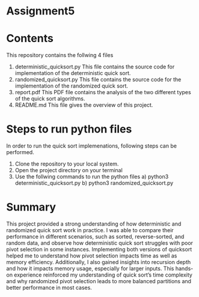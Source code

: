 # Assignment5

# Contents
This repository contains the follwing 4 files
1) deterministic_quicksort.py
   This file contains the source code for implementation of the deterministic quick sort.
2) randomized_quicksort.py
   This file contains the source code for the implementation of the randomized quick sort.
3) report.pdf
   This PDF file contains the analysis of the two different types of the quick sort algorithms.
4) README.md
   This file gives the overview of this project.

# Steps to run python files
In order to run the quick sort implemenations, following steps can be performed.
  1) Clone the repository to your local system.
  2) Open the project directory on your terminal
  3) Use the follwing commands to run the python files
    a) python3 deterministic_quicksort.py
    b) python3 randomized_quicksort.py   

# Summary 
This project provided a strong understanding of how deterministic and randomized quick sort work in practice. I was able to compare their performance in different scenarios, such as sorted, reverse-sorted, and random data, and observe how deterministic quick sort struggles with poor pivot selection in some instances. Implementing both versions of quicksort helped me to understand how pivot selection impacts time as well as memory efficiency. Additionally, I also gained insights into recursion depth and how it impacts memory usage, especially for larger inputs. This hands-on experience reinforced my understanding of quick sort’s time complexity and why randomized pivot selection leads to more balanced partitions and better performance in most cases.      

